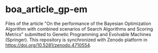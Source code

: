 # boa_article_gp-em
Files of the article "On the performance of the Bayesian Optimization Algorithm with combined scenarios of Search Algorithms and Scoring Metrics" submitted to Genetic Programming and Evolvable Machines (Springer). This repository is synchronized with Zenodo platform in https://doi.org/10.5281/zenodo.4710554.

